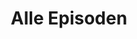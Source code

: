 ---
permalink: /fest-flauschig/alle-episoden
layout: allEpisodes
title: Alle Episoden
parent: Fest und Flauschig
nav_order: 1
metadataName: festflauschig
has_toc: false
---